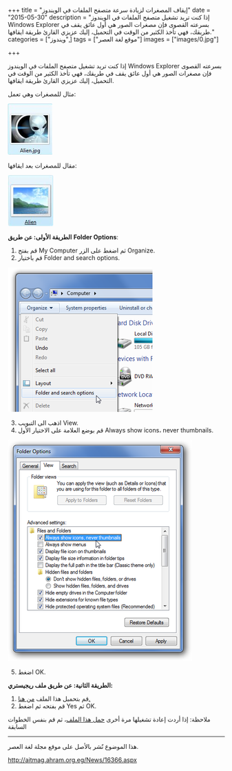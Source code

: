 +++
title = "إيقاف المصغرات لزيادة سرعة متصفح الملفات في الويندوز"
date = "2015-05-30"
description = "إذا كنت تريد تشغيل متصفح الملفات في الويندوز Windows Explorer بسرعته القصوى فإن مصغرات الصور هي أول عائق يقف في طريقك، فهي تأخذ الكثير من الوقت في التحميل، إليك عزيزي القارئ طريقة ايقافها."
categories = ["ويندوز",]
tags = ["موقع لغة العصر"]
images = ["images/0.jpg"]

+++

إذا كنت تريد تشغيل متصفح الملفات في الويندوز Windows Explorer بسرعته القصوى فإن مصغرات الصور هي أول عائق يقف في طريقك، فهي تأخذ الكثير من الوقت في التحميل، إليك عزيزي القارئ طريقة ايقافها.

مثال للمصغرات وهي تعمل:

![img](images/1.jpg)

مقال للمصغرات بعد ايقافها:

![img](images/2.jpg)

**الطريقة الأولى: عن طريق** **Folder Options**:

1. قم بفتح My Computer ثم اضغط على الزر Organize.
2. قم باختيار Folder and search options.

![img](images/3.png)

3. اذهب الى التبويب View.
4. قم بوضع العلامة على الاختيار الأول Always show icons، never thumbnails.

![img](images/4.png)

5. اضغط OK.

**الطريقة الثانية: عن طريق ملف ريجيستري:**
1. قم بتحميل هذا الملف [من هنا.](http://www.sevenforums.com/attachments/tutorials/118266d1311789208-thumbnail-previews-enable-disable-disable_explorer_thumbnails_all_users.reg)
2. قم بفتحه ثم اضغط Yes ثم OK.

ملاحظة: إذا أردت إعادة تشغيلها مرة أخرى [حمل هذا الملف](http://www.sevenforums.com/attachments/tutorials/118265d1311789208-thumbnail-previews-enable-disable-enable_explorer_thumbnails_all_users.reg)، ثم قم بنفس الخطوات السابقة

---
هذا الموضوع نٌشر باﻷصل على موقع مجلة لغة العصر.

http://aitmag.ahram.org.eg/News/16366.aspx